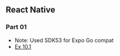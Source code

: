 ## React Native
### Part 01
- Note: Used SDK53 for Expo Go compat
- [Ex 10.1](https://github.com/classroom-dee/rn/tree/10.1)